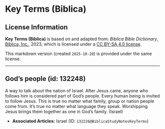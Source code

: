 # Key Terms (Biblica)

## License Information

**Key Terms (Biblica)** is based on and adapted from: _Biblica Bible Dictionary_, [Biblica, Inc.](https://www.biblica.com/), 2023, which is licensed under a [CC BY-SA 4.0 license](https://creativecommons.org/licenses/by-sa/4.0/legalcode.en).

This markdown version (created `2025-10-20`) is provided under the same license.



--------------------------------

## God’s people (id: 132248)

A way to talk about the nation of Israel. After Jesus came, anyone who follows him is considered part of God’s people. Every human being is invited to follow Jesus. This is true no matter what family, group or nation people come from. It’s true no matter what language they speak. Worshipping Jesus brings them together as one in God’s family. (Israel)

* **Associated Articles:** Israel (ID: `132226@BiblicaStudyNotesKeyTerms`)


